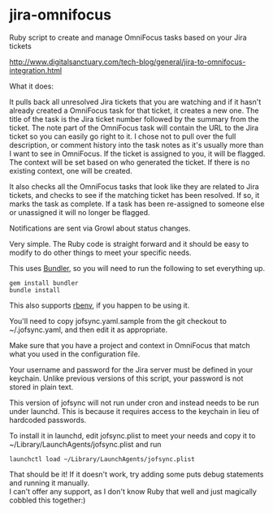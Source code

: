 jira-omnifocus
==============

Ruby script to create and manage OmniFocus tasks based on your Jira tickets

http://www.digitalsanctuary.com/tech-blog/general/jira-to-omnifocus-integration.html

What it does:

It pulls back all unresolved Jira tickets that you are watching and if it hasn't already created a OmniFocus task for that ticket, it creates a new one.  The title of the task is the Jira ticket number followed by the summary from the ticket.  The note part of the OmniFocus task will contain the URL to the Jira ticket so you can easily go right to it.  I chose not to pull over the full description, or comment history into the task notes as it's usually more than I want to see in OmniFocus. If the ticket is assigned to you, it will be flagged. The context will be set based on who generated the ticket.  If there is no existing context, one will be created.

It also checks all the OmniFocus tasks that look like they are related to Jira tickets, and checks to see if the matching ticket has been resolved.  If so, it marks the task as complete. If a task has been re-assigned to someone else or unassigned it will no longer be flagged.

Notifications are sent via Growl about status changes.

Very simple.  The Ruby code is straight forward and it should be easy to modify to do other things to meet your specific needs.

This uses [Bundler](http://bundler.io/), so you will need to run the following to set everything up.

```
gem install bundler
bundle install
```

This also supports [rbenv](http://rbenv.org/), if you happen to be using it.

You'll need to copy jofsync.yaml.sample from the git checkout to ~/.jofsync.yaml, and then edit it as appropriate.

Make sure that you have a project and context in OmniFocus that match what you used in the configuration file.

Your username and password for the Jira server must be defined in your keychain. Unlike previous versions of this script, your password is not stored in plain text.

This version of jofsync will not run under cron and instead needs to be run under launchd.  This is because it requires access to the keychain in lieu of hardcoded passwords.

To install it in launchd, edit jofsync.plist to meet your needs and copy it to ~/Library/LaunchAgents/jofsync.plist and run

```
launchctl load ~/Library/LaunchAgents/jofsync.plist
```

That should be it!  If it doesn't work, try adding some puts debug statements and running it manually.  
I can't offer any support, as I don't know Ruby that well and just magically cobbled this together:)


